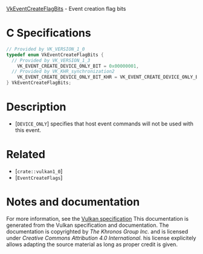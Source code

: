 [VkEventCreateFlagBits](https://www.khronos.org/registry/vulkan/specs/1.3-extensions/man/html/VkEventCreateFlagBits.html) - Event creation flag bits

# C Specifications
```c
// Provided by VK_VERSION_1_0
typedef enum VkEventCreateFlagBits {
  // Provided by VK_VERSION_1_3
    VK_EVENT_CREATE_DEVICE_ONLY_BIT = 0x00000001,
  // Provided by VK_KHR_synchronization2
    VK_EVENT_CREATE_DEVICE_ONLY_BIT_KHR = VK_EVENT_CREATE_DEVICE_ONLY_BIT,
} VkEventCreateFlagBits;
```

# Description
- [`DEVICE_ONLY`] specifies that host event commands will not be used with this event.

# Related
- [`crate::vulkan1_0`]
- [`EventCreateFlags`]

# Notes and documentation
For more information, see the [Vulkan specification](https://www.khronos.org/registry/vulkan/specs/1.3-extensions/html/vkspec.html)
This documentation is generated from the Vulkan specification and documentation.
The documentation is copyrighted by *The Khronos Group Inc.* and is licensed under *Creative Commons Attribution 4.0 International*.
his license explicitely allows adapting the source material as long as proper credit is given.
        